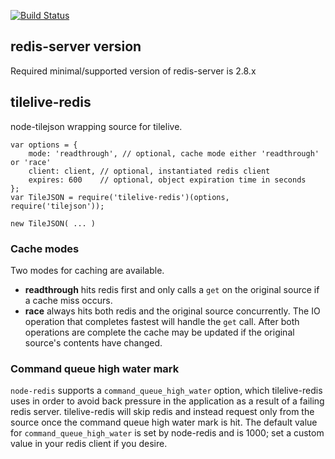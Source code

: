 [![Build Status](https://travis-ci.org/mapbox/tilelive-redis.png?branch=master)](https://travis-ci.org/mapbox/tilelive-redis)

redis-server version
--------------------

Required minimal/supported version of redis-server is 2.8.x

tilelive-redis
------------------
node-tilejson wrapping source for tilelive.

    var options = {
        mode: 'readthrough', // optional, cache mode either 'readthrough' or 'race'
        client: client, // optional, instantiated redis client
        expires: 600    // optional, object expiration time in seconds
    };
    var TileJSON = require('tilelive-redis')(options, require('tilejson'));

    new TileJSON( ... )

### Cache modes

Two modes for caching are available.

- **readthrough** hits redis first and only calls a `get` on the original source if a cache miss occurs.
- **race** always hits both redis and the original source concurrently. The IO operation that completes fastest will handle the `get` call. After both operations are complete the cache may be updated if the original source's contents have changed.

### Command queue high water mark

`node-redis` supports a `command_queue_high_water` option, which tilelive-redis
uses in order to avoid back pressure in the application as a result of a failing
redis server.  tilelive-redis will skip redis and instead request only from the
source once the command queue high water mark is hit.  The default value for
`command_queue_high_water` is set by node-redis and is 1000; set a custom value
in your redis client if you desire.
